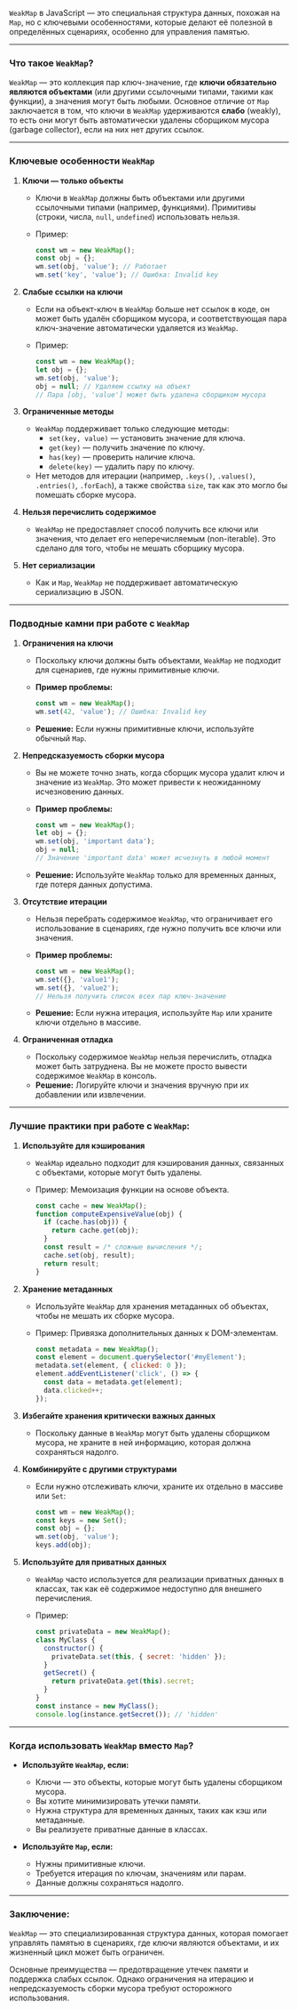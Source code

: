 `WeakMap` в JavaScript — это специальная структура данных, похожая на `Map`, но с ключевыми особенностями, которые 
делают её полезной в определённых сценариях, особенно для управления памятью.

---

### **Что такое `WeakMap`?**

`WeakMap` — это коллекция пар ключ-значение, где **ключи обязательно являются объектами** (или другими ссылочными типами, 
такими как функции), а значения могут быть любыми. Основное отличие от `Map` заключается в том, что ключи в `WeakMap` 
удерживаются **слабо** (weakly), то есть они могут быть автоматически удалены сборщиком мусора (garbage collector), если 
на них нет других ссылок.

---

### **Ключевые особенности `WeakMap`**

1. **Ключи — только объекты**
   - Ключи в `WeakMap` должны быть объектами или другими ссылочными типами (например, функциями). Примитивы (строки, числа, `null`, `undefined`) использовать нельзя.
   - Пример:

     ```javascript
     const wm = new WeakMap();
     const obj = {};
     wm.set(obj, 'value'); // Работает
     wm.set('key', 'value'); // Ошибка: Invalid key
     ```

2. **Слабые ссылки на ключи**
   - Если на объект-ключ в `WeakMap` больше нет ссылок в коде, он может быть удалён сборщиком мусора, и соответствующая пара ключ-значение автоматически удаляется из `WeakMap`.
   - Пример:
   
     ```javascript
     const wm = new WeakMap();
     let obj = {};
     wm.set(obj, 'value');
     obj = null; // Удаляем ссылку на объект
     // Пара [obj, 'value'] может быть удалена сборщиком мусора
     ```

3. **Ограниченные методы**
   - `WeakMap` поддерживает только следующие методы:
     - `set(key, value)` — установить значение для ключа.
     - `get(key)` — получить значение по ключу.
     - `has(key)` — проверить наличие ключа.
     - `delete(key)` — удалить пару по ключу.
   - Нет методов для итерации (например, `.keys()`, `.values()`, `.entries()`, `.forEach`), а также свойства `size`, так как это могло бы помешать сборке мусора.

4. **Нельзя перечислить содержимое**
   - `WeakMap` не предоставляет способ получить все ключи или значения, что делает его неперечисляемым (non-iterable). Это сделано для того, чтобы не мешать сборщику мусора.

5. **Нет сериализации**
   - Как и `Map`, `WeakMap` не поддерживает автоматическую сериализацию в JSON.

---

### **Подводные камни при работе с `WeakMap`**

1. **Ограничения на ключи**
   - Поскольку ключи должны быть объектами, `WeakMap` не подходит для сценариев, где нужны примитивные ключи.
   - **Пример проблемы:**
   
     ```javascript
     const wm = new WeakMap();
     wm.set(42, 'value'); // Ошибка: Invalid key
     ```

   - **Решение:**
     Если нужны примитивные ключи, используйте обычный `Map`.

2. **Непредсказуемость сборки мусора**
   - Вы не можете точно знать, когда сборщик мусора удалит ключ и значение из `WeakMap`. Это может привести к неожиданному исчезновению данных.
   - **Пример проблемы:**
   
     ```javascript
     const wm = new WeakMap();
     let obj = {};
     wm.set(obj, 'important data');
     obj = null;
     // Значение 'important data' может исчезнуть в любой момент
     ```

   - **Решение:**
     Используйте `WeakMap` только для временных данных, где потеря данных допустима.

3. **Отсутствие итерации**
   - Нельзя перебрать содержимое `WeakMap`, что ограничивает его использование в сценариях, где нужно получить все ключи или значения.
   - **Пример проблемы:**
   
     ```javascript
     const wm = new WeakMap();
     wm.set({}, 'value1');
     wm.set({}, 'value2');
     // Нельзя получить список всех пар ключ-значение
     ```

   - **Решение:**
     Если нужна итерация, используйте `Map` или храните ключи отдельно в массиве.

4. **Ограниченная отладка**
   - Поскольку содержимое `WeakMap` нельзя перечислить, отладка может быть затруднена. Вы не можете просто вывести содержимое `WeakMap` в консоль.
   - **Решение:**
     Логируйте ключи и значения вручную при их добавлении или извлечении.

---

### **Лучшие практики при работе с `WeakMap`**:

1. **Используйте для кэширования**
   - `WeakMap` идеально подходит для кэширования данных, связанных с объектами, которые могут быть удалены.
   - Пример: Мемоизация функции на основе объекта.

     ```javascript
     const cache = new WeakMap();
     function computeExpensiveValue(obj) {
       if (cache.has(obj)) {
         return cache.get(obj);
       }
       const result = /* сложные вычисления */;
       cache.set(obj, result);
       return result;
     }
     ```

2. **Хранение метаданных**
   - Используйте `WeakMap` для хранения метаданных об объектах, чтобы не мешать их сборке мусора.
   - Пример: Привязка дополнительных данных к DOM-элементам.
   
     ```javascript
     const metadata = new WeakMap();
     const element = document.querySelector('#myElement');
     metadata.set(element, { clicked: 0 });
     element.addEventListener('click', () => {
       const data = metadata.get(element);
       data.clicked++;
     });
     ```

3. **Избегайте хранения критически важных данных**
   - Поскольку данные в `WeakMap` могут быть удалены сборщиком мусора, не храните в ней информацию, которая должна сохраняться надолго.

4. **Комбинируйте с другими структурами**
   - Если нужно отслеживать ключи, храните их отдельно в массиве или `Set`:
   
     ```javascript
     const wm = new WeakMap();
     const keys = new Set();
     const obj = {};
     wm.set(obj, 'value');
     keys.add(obj);
     ```

5. **Используйте для приватных данных**
   - `WeakMap` часто используется для реализации приватных данных в классах, так как её содержимое недоступно для внешнего перечисления.
   - Пример:
   
     ```javascript
     const privateData = new WeakMap();
     class MyClass {
       constructor() {
         privateData.set(this, { secret: 'hidden' });
       }
       getSecret() {
         return privateData.get(this).secret;
       }
     }
     const instance = new MyClass();
     console.log(instance.getSecret()); // 'hidden'
     ```

---

### **Когда использовать `WeakMap` вместо `Map`?**

- **Используйте `WeakMap`, если:**

  - Ключи — это объекты, которые могут быть удалены сборщиком мусора.
  - Вы хотите минимизировать утечки памяти.
  - Нужна структура для временных данных, таких как кэш или метаданные.
  - Вы реализуете приватные данные в классах.
- **Используйте `Map`, если:**

  - Нужны примитивные ключи.
  - Требуется итерация по ключам, значениям или парам.
  - Данные должны сохраняться надолго.

---

### **Заключение**:

`WeakMap` — это специализированная структура данных, которая помогает управлять памятью в сценариях, где ключи являются 
объектами, и их жизненный цикл может быть ограничен. 

Основные преимущества — предотвращение утечек памяти и поддержка слабых ссылок. Однако ограничения на итерацию и 
непредсказуемость сборки мусора требуют осторожного использования.